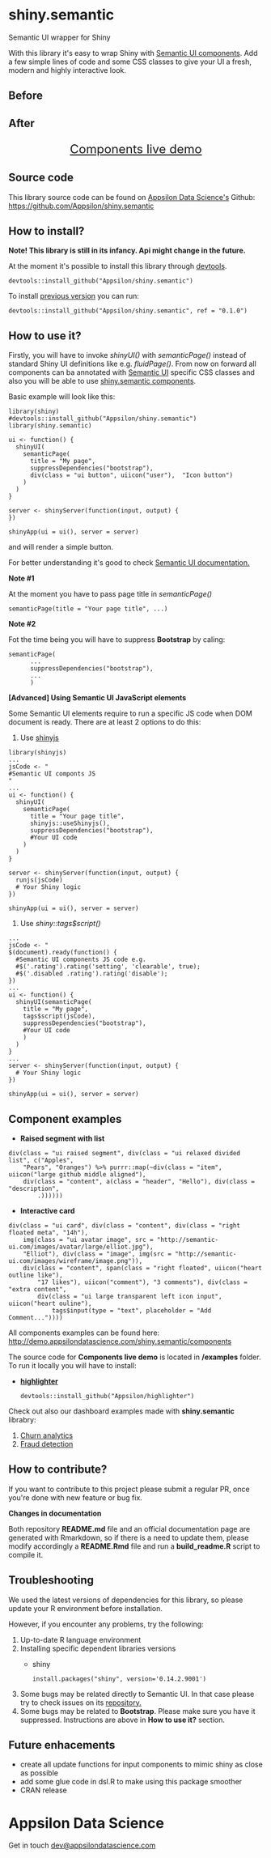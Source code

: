 
<link href="http://fonts.googleapis.com/css?family=Lato:300,700,300italic|Inconsolata" rel="stylesheet" type="text/css">

<link href='docs/style.css' rel='stylesheet' type='text/css'>

shiny.semantic
==============

Semantic UI wrapper for Shiny

With this library it's easy to wrap Shiny with [Semantic UI components](https://github.com/Semantic-Org/Semantic-UI). Add a few simple lines of code and some CSS classes to give your UI a fresh, modern and highly interactive look.

<h2>
Before
</h2>
<!--html_preserve-->

<script type="application/json" data-for="htmlwidget-93bbf8203a92df43a78e">{"x":{"ui":"<div class=\"demo\">\n  <div class=\"container-fluid\">\n    <div style=\"margin-left: 20px; background: white\">\n      <div>\n        <div>\n          <a>Client's info\u003c/a>\n          <p>\u003c/p>\n          <!-- html table generated in R 3.3.2 by xtable 1.8-2 package -->\n<!-- Mon Jan 30 13:16:28 2017 -->\n<table  class = 'table shiny-table table- spacing-s' style = 'width:auto;'>\n<thead> <tr> <th style='text-align: left;'> Name \u003c/th> <th style='text-align: left;'> City \u003c/th> <th style='text-align: left;'> Revenue \u003c/th>  \u003c/tr> \u003c/thead> <tbody>\n  <tr> <td> John Smith \u003c/td> <td> Warsaw, Poland \u003c/td> <td> $210.50 \u003c/td> \u003c/tr>\n  <tr> <td> Lindsay More \u003c/td> <td> SF, United States \u003c/td> <td> $172.78 \u003c/td> \u003c/tr>\n   \u003c/tbody> \u003c/table>\n        \u003c/div>\n      \u003c/div>\n    \u003c/div>\n  \u003c/div>\n\u003c/div>"},"evals":[],"jsHooks":[]}</script>
<!--/html_preserve-->

<h2>
After
</h2>
<!--html_preserve-->

<script type="application/json" data-for="htmlwidget-bd8920e7dbd0b8cd04ee">{"x":{"ui":"<div class=\"demo\">\n  <body style=\"min-height: 611px;\">\n    <div class=\"wrapper\">\n      <div class=\"ui raised segment\" style=\"margin-left: 20px; max-width: 350px; width: 100%\">\n        <a class=\"ui green ribbon label\">Client's info\u003c/a>\n        <p>\u003c/p>\n        <!-- html table generated in R 3.3.2 by xtable 1.8-2 package -->\n<!-- Mon Jan 30 13:16:28 2017 -->\n<table class = 'ui very basic collapsing celled table'>\n<tr> <th> Name \u003c/th> <th> City \u003c/th> <th> Revenue \u003c/th>  \u003c/tr>\n  <tr> <td> John Smith \u003c/td> <td> Warsaw, Poland \u003c/td> <td> $210.50 \u003c/td> \u003c/tr>\n  <tr> <td> Lindsay More \u003c/td> <td> SF, United States \u003c/td> <td> $172.78 \u003c/td> \u003c/tr>\n   \u003c/table>\n\n      \u003c/div>\n    \u003c/div>\n  \u003c/body>\n\u003c/div>"},"evals":[],"jsHooks":[]}</script>
<!--/html_preserve-->

<!-- #Basic tutorial article is available on [Appsilon Data Science blog](your_future_art_link). -->
<!-- Live demo link below -->
<!-- TODO Analogy to http://shiny.rstudio.com/gallery/widget-gallery.html -->
<p style="text-align: center; font-size: x-large;">
<a href="http://demo.appsilondatascience.com/shiny.semantic/components">Components live demo</a>
</p>

Source code
-----------

This library source code can be found on [Appsilon Data Science's](http://appsilondatascience.com) Github: <br> <https://github.com/Appsilon/shiny.semantic>

<script>
document.write('<div class="logo"><a href="http://appsilondatascience.com"><img alt="Appsilon Data Science" src="https://cdn.rawgit.com/Appsilon/website-cdn/gh-pages/logo-white.png"/></a></div>')
</script>
How to install?
---------------

**Note! This library is still in its infancy. Api might change in the future.**

At the moment it's possible to install this library through [devtools](https://github.com/hadley/devtools).

    devtools::install_github("Appsilon/shiny.semantic")

To install [previous version]() you can run:

    devtools::install_github("Appsilon/shiny.semantic", ref = "0.1.0")

How to use it?
--------------

Firstly, you will have to invoke *shinyUI()* with *semanticPage()* instead of standard Shiny UI definitions like e.g. *fluidPage()*. From now on forward all components can ba annotated with [Semantic UI](http://semantic-ui.com/introduction/getting-started.html) specific CSS classes and also you will be able to use [shiny.semantic components](http://demo.appsilondatascience.com/shiny.semantic/components).

Basic example will look like this:

    library(shiny)
    #devtools::install_github("Appsilon/shiny.semantic")
    library(shiny.semantic)

    ui <- function() {
      shinyUI(
        semanticPage(
          title = "My page",
          suppressDependencies("bootstrap"),
          div(class = "ui button", uiicon("user"),  "Icon button")
        )
      )
    }

    server <- shinyServer(function(input, output) {
    })

    shinyApp(ui = ui(), server = server)

and will render a simple button. <!--html_preserve-->

<script type="application/json" data-for="htmlwidget-1237261ddbd0046c5312">{"x":{"ui":"<div class=\"demo\">\n  <div class=\"ui button\">\n    <i class=\"user icon\">\u003c/i>\n    Icon button\n  \u003c/div>\n\u003c/div>"},"evals":[],"jsHooks":[]}</script>
<!--/html_preserve-->
For better understanding it's good to check [Semantic UI documentation.](http://semantic-ui.com/introduction/getting-started.html)

**Note \#1**

At the moment you have to pass page title in *semanticPage()*

    semanticPage(title = "Your page title", ...)

**Note \#2**

Fot the time being you will have to suppress **Bootstrap** by caling:

    semanticPage(
          ...
          suppressDependencies("bootstrap"),
          ...
          )

**\[Advanced\] Using Semantic UI JavaScript elements**

Some Semantic UI elements require to run a specific JS code when DOM document is ready. There are at least 2 options to do this:

1.  Use [shinyjs](https://github.com/daattali/shinyjs)

<!-- -->

    library(shinyjs)
    ...
    jsCode <- "
    #Semantic UI componts JS
    "
    ...
    ui <- function() {
      shinyUI(
        semanticPage(
          title = "Your page title",
          shinyjs::useShinyjs(),
          suppressDependencies("bootstrap"),
          #Your UI code
        )
      )
    }

    server <- shinyServer(function(input, output) {
      runjs(jsCode)
      # Your Shiny logic
    })

    shinyApp(ui = ui(), server = server)

1.  Use *shiny::tags$script()*

<!-- -->

    ...
    jsCode <- "
    $(document).ready(function() {
      #Semantic UI components JS code e.g.
      #$('.rating').rating('setting', 'clearable', true);
      #$('.disabled .rating').rating('disable');
    })
    ...
    ui <- function() {
      shinyUI(semanticPage(
        title = "My page",
        tags$script(jsCode),
        suppressDependencies("bootstrap"),
        #Your UI code
        )
      )
    }
    ...
    server <- shinyServer(function(input, output) {
      # Your Shiny logic
    })

    shinyApp(ui = ui(), server = server)
        

Component examples
------------------

-   **Raised segment with list**

<!--html_preserve-->

<script type="application/json" data-for="htmlwidget-56d88610c65107fc55da">{"x":{"ui":"<div class=\"demo\">\n  <div class=\"ui raised segment\">\n    <div class=\"ui relaxed divided list\">\n      <div class=\"item\">\n        <i class=\"large github middle aligned icon\">\u003c/i>\n        <div class=\"content\">\n          <a class=\"header\">Hello\u003c/a>\n          <div class=\"description\">Apples\u003c/div>\n        \u003c/div>\n      \u003c/div>\n      <div class=\"item\">\n        <i class=\"large github middle aligned icon\">\u003c/i>\n        <div class=\"content\">\n          <a class=\"header\">Hello\u003c/a>\n          <div class=\"description\">Pears\u003c/div>\n        \u003c/div>\n      \u003c/div>\n      <div class=\"item\">\n        <i class=\"large github middle aligned icon\">\u003c/i>\n        <div class=\"content\">\n          <a class=\"header\">Hello\u003c/a>\n          <div class=\"description\">Oranges\u003c/div>\n        \u003c/div>\n      \u003c/div>\n    \u003c/div>\n  \u003c/div>\n\u003c/div>"},"evals":[],"jsHooks":[]}</script>
<!--/html_preserve-->
<!--html_preserve-->
<pre>
<code class="r">div(class = "ui raised segment", div(class = "ui relaxed divided list", c("Apples", 
    "Pears", "Oranges") %&gt;% purrr::map(~div(class = "item", uiicon("large github middle aligned"), 
    div(class = "content", a(class = "header", "Hello"), div(class = "description", 
        .))))))</code>
</pre>

<!--/html_preserve-->
-   **Interactive card**

<!--html_preserve-->

<script type="application/json" data-for="htmlwidget-2234449614610e24dc85">{"x":{"ui":"<div class=\"demo\">\n  <div class=\"ui card\">\n    <div class=\"content\">\n      <div class=\"right floated meta\">14h\u003c/div>\n      <img class=\"ui avatar image\" src=\"http://semantic-ui.com/images/avatar/large/elliot.jpg\"/>\n      Elliot\n    \u003c/div>\n    <div class=\"image\">\n      <img src=\"http://semantic-ui.com/images/wireframe/image.png\"/>\n    \u003c/div>\n    <div class=\"content\">\n      <span class=\"right floated\">\n        <i class=\"heart outline like icon\">\u003c/i>\n        17 likes\n      \u003c/span>\n      <i class=\"comment icon\">\u003c/i>\n      3 comments\n    \u003c/div>\n    <div class=\"extra content\">\n      <div class=\"ui large transparent left icon input\">\n        <i class=\"heart ouline icon\">\u003c/i>\n        <input type=\"text\" placeholder=\"Add Comment...\"/>\n      \u003c/div>\n    \u003c/div>\n  \u003c/div>\n\u003c/div>"},"evals":[],"jsHooks":[]}</script>
<!--/html_preserve-->
<!--html_preserve-->
<pre>
<code class="r">div(class = "ui card", div(class = "content", div(class = "right floated meta", "14h"), 
    img(class = "ui avatar image", src = "http://semantic-ui.com/images/avatar/large/elliot.jpg"), 
    "Elliot"), div(class = "image", img(src = "http://semantic-ui.com/images/wireframe/image.png")), 
    div(class = "content", span(class = "right floated", uiicon("heart outline like"), 
        "17 likes"), uiicon("comment"), "3 comments"), div(class = "extra content", 
        div(class = "ui large transparent left icon input", uiicon("heart ouline"), 
            tags$input(type = "text", placeholder = "Add Comment..."))))</code>
</pre>

<!--/html_preserve-->
All components examples can be found here:<br> <http://demo.appsilondatascience.com/shiny.semantic/components>

The source code for **Components live demo** is located in **/examples** folder. To run it locally you will have to install:

-   [**highlighter**](https://github.com/Appsilon/highlighter)

        devtools::install_github("Appsilon/highlighter")

Check out also our dashboard examples made with **shiny.semantic** librabry:

1.  [Churn analytics](http://demo.appsilondatascience.com/shiny.semantic/churn)
2.  [Fraud detection](demo.appsilondatascience.com/shiny.semantic/frauds)

How to contribute?
------------------

If you want to contribute to this project please submit a regular PR, once you're done with new feature or bug fix.<br>

**Changes in documentation**

Both repository **README.md** file and an official documentation page are generated with Rmarkdown, so if there is a need to update them, please modify accordingly a **README.Rmd** file and run a **build\_readme.R** script to compile it.

Troubleshooting
---------------

We used the latest versions of dependencies for this library, so please update your R environment before installation.

However, if you encounter any problems, try the following:

1.  Up-to-date R language environment
2.  Installing specific dependent libraries versions
    -   shiny

            install.packages("shiny", version='0.14.2.9001')

3.  Some bugs may be related directly to Semantic UI. In that case please try to check issues on its [repository.](https://github.com/Semantic-Org/Semantic-UI)
4.  Some bugs may be related to **Bootstrap**. Please make sure you have it suppressed. Instructions are above in **How to use it?** section.

Future enhacements
------------------

-   create all update functions for input components to mimic shiny as close as possible
-   add some glue code in dsl.R to make using this package smoother
-   CRAN release

Appsilon Data Science
=====================

<script>
document.write('<div class="subheader"> We Provide End-to-End Data Science Solutions </div>  <div class="logo"><a href="http://appsilondatascience.com"><img alt="Appsilon Data Science" src="https://cdn.rawgit.com/Appsilon/website-cdn/gh-pages/logo-white.png" /></a></div>');
</script>
Get in touch [dev@appsilondatascience.com](dev@appsilondatascience.com)

<script>
document.write('<a href="https://github.com/Appsilon/shiny.semantic"><img style="position: absolute; margin: 0; top: 0; right: 0; border: 0;" src="https://camo.githubusercontent.com/38ef81f8aca64bb9a64448d0d70f1308ef5341ab/68747470733a2f2f73332e616d617a6f6e6177732e636f6d2f6769746875622f726962626f6e732f666f726b6d655f72696768745f6461726b626c75655f3132313632312e706e67" alt="Fork me on GitHub" data-canonical-src="https://s3.amazonaws.com/github/ribbons/forkme_right_darkblue_121621.png"></a>')
</script>
